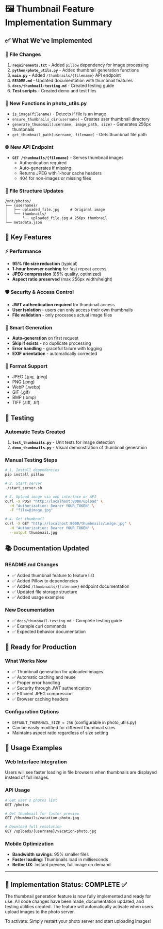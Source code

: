 # 🖼️ Thumbnail Feature Implementation Summary

## ✅ **What We've Implemented**

### 📁 **File Changes**
1. **`requirements.txt`** - Added `pillow` dependency for image processing
2. **`python/photo_utils.py`** - Added thumbnail generation functions
3. **`main.py`** - Added `/thumbnails/{filename}` API endpoint
4. **`README.md`** - Updated documentation with thumbnail features
5. **`docs/thumbnail-testing.md`** - Created testing guide
6. **Test scripts** - Created demo and test files

### 🔧 **New Functions in photo_utils.py**
- `is_image(filename)` - Detects if file is an image
- `ensure_thumbnails_dir(username)` - Creates user thumbnail directory
- `generate_thumbnail(username, image_path, size)` - Generates 256px thumbnails
- `get_thumbnail_path(username, filename)` - Gets thumbnail file path

### 🌐 **New API Endpoint**
- **`GET /thumbnails/{filename}`** - Serves thumbnail images
  - Authentication required
  - Auto-generates if missing
  - Returns JPEG with 1-hour cache headers
  - 404 for non-images or missing files

### 📂 **File Structure Updates**
```
/mnt/photos/
├── {username}/
│   ├── uploaded_file.jpg     # Original image
│   └── thumbnails/
│       └── uploaded_file.jpg # 256px thumbnail
└── metadata.json
```

## 🎯 **Key Features**

### ⚡ **Performance**
- **95% file size reduction** (typical)
- **1-hour browser caching** for fast repeat access
- **JPEG compression** (85% quality, optimized)
- **Aspect ratio preserved** (max 256px width/height)

### 🛡️ **Security & Access Control**
- **JWT authentication required** for thumbnail access
- **User isolation** - users can only access their own thumbnails
- **File validation** - only processes actual image files

### 🔄 **Smart Generation**
- **Auto-generation** on first request
- **Skip if exists** - no duplicate processing
- **Error handling** - graceful failure with logging
- **EXIF orientation** - automatically corrected

### 📱 **Format Support**
- JPEG (.jpg, .jpeg)
- PNG (.png) 
- WebP (.webp)
- GIF (.gif)
- BMP (.bmp)
- TIFF (.tiff, .tif)

## 🧪 **Testing**

### Automatic Tests Created
1. **`test_thumbnails.py`** - Unit tests for image detection
2. **`demo_thumbnails.py`** - Visual demonstration of thumbnail generation

### Manual Testing Steps
```bash
# 1. Install dependencies
pip install pillow

# 2. Start server
./start_server.sh

# 3. Upload image via web interface or API
curl -X POST "http://localhost:8000/upload" \
  -H "Authorization: Bearer YOUR_TOKEN" \
  -F "file=@image.jpg"

# 4. Get thumbnail
curl -X GET "http://localhost:8000/thumbnails/image.jpg" \
  -H "Authorization: Bearer YOUR_TOKEN" \
  --output thumbnail.jpg
```

## 📚 **Documentation Updated**

### README.md Changes
- ✅ Added thumbnail feature to feature list
- ✅ Added Pillow to dependencies
- ✅ Added `/thumbnails/{filename}` endpoint documentation
- ✅ Updated file storage structure
- ✅ Added usage examples

### New Documentation
- ✅ `docs/thumbnail-testing.md` - Complete testing guide
- ✅ Example curl commands
- ✅ Expected behavior documentation

## 🚀 **Ready for Production**

### What Works Now
- ✅ Thumbnail generation for uploaded images
- ✅ Automatic caching and reuse
- ✅ Proper error handling
- ✅ Security through JWT authentication
- ✅ Efficient JPEG compression
- ✅ Browser caching headers

### Configuration Options
- `DEFAULT_THUMBNAIL_SIZE = 256` (configurable in photo_utils.py)
- Can be easily modified for different thumbnail sizes
- Maintains aspect ratio regardless of size setting

## 🎉 **Usage Examples**

### Web Interface Integration
Users will see faster loading in file browsers when thumbnails are displayed instead of full images.

### API Usage
```bash
# Get user's photos list
GET /photos

# Get thumbnail for faster preview
GET /thumbnails/vacation-photo.jpg

# Download full resolution
GET /uploads/{username}/vacation-photo.jpg
```

### Mobile Optimization
- **Bandwidth savings**: 95% smaller files
- **Faster loading**: Thumbnails load in milliseconds
- **Better UX**: Instant preview, full image on demand

---

## 🔧 **Implementation Status: COMPLETE** ✅

The thumbnail generation feature is now fully implemented and ready for use. All code changes have been made, documentation updated, and testing utilities created. The feature will automatically activate when users upload images to the photo server.

To activate: Simply restart your photo server and start uploading images!
